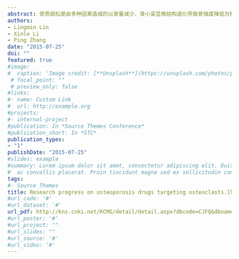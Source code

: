 ```yaml
---
abstract: 骨质疏松是由多种因素造成的以骨量减少、骨小梁显微结构退化导致骨强度降低为特征的全身性骨骼退行变化，患者常有腰背部或者全身无特征性疼痛，脆性骨折及呼吸系统受影响等症状。骨质疏松是全球性的慢性病。2014 年美国休斯敦美国骨矿盐研究会年会报道，美国将会有1 /2 的老年女性以及1 /3 的老年男性将会发生骨质疏松性骨折。据调查，巴西绝经后骨质疏松患病率为15% － 33%，我国人群40 岁以上骨质疏松患病率约20%。骨质疏松患病率高，骨折率高，严重影响了中老年人的生活质量。目前骨质疏松的治疗主要有抗骨吸收与促骨形成治疗。抗骨吸收药物主要有双膦酸盐，雷洛昔芬，奥达卡替，狄诺塞麦等。其中双膦酸盐类药物是现在最常用的药物，干扰破骨前体细胞附着; 同时诱导破骨细胞凋亡，从而抑制骨吸收。但其长期使用有颚骨坏死，非典型性股骨坏死，损伤心血管系统，肾衰等风险。雷洛昔芬是选择性雌激素受体调节剂，可与不同雌激素受体结合，可以促使破骨细胞凋亡，抑制ＲANKL 诱导的破骨分化，从而抑制骨吸收，但存在潮热与静脉血栓等副作用。狄诺塞麦是ＲANKL 单克隆抗体，特异性阻断ＲANKL /ＲANK 通路，促进破骨细胞凋亡，减少破骨细胞分化，抑制骨吸收。但是狄诺塞麦的长期疗效仍需进一步探究。奥达卡提是组织蛋白酶K 抑制剂，可抑制破骨细胞功能，从而抑制骨吸收; 其特异性高，可逃避溶酶体，体内半寿期较长，使用前景乐观。但仍需进一步实验数据评估其是否其对人体的不良效果。促骨形成的药物主要有甲状旁腺素类药物，其虽可重建骨微环境、增加骨密度，但价格昂贵且有肿瘤风险。随着对骨分子生物学的深入认识，靶定治疗骨质疏松的药物正在逐渐增多。不同药物具有不同的适应症，单一抑制骨吸收或促进骨形成都有其局限性。Salubrinal 是一种小分子量合成药物，可通过抑制真核翻译起始因子eIF2α 的去磷酸化，同时抑制破骨细胞发育。研究证明，此药是内质网应激的抑制剂，且对神经细胞、软骨细胞、肝细胞等均有积极作用。因此该药对骨质疏松的治疗前景十分乐观。至今，我们已证实Salubrinal 对卵巢去势动物所致的骨质疏松具有增加骨密度和提高骨容积的疗效。但Salubrinal 对骨质疏松治疗具体的分子机制至今未明。因此，下一步我们将继续研究Salubrinal 治疗中的分子机制。
authors:
- Lingmin Lin
- Xinle Li
- Ping Zhang
date: "2015-07-25"
doi: ""
featured: true
#image:
#  caption: 'Image credit: [**Unsplash**](https://unsplash.com/photos/pLCdAaMFLTE)'
 # focal_point: ""
 # preview_only: false
#links:
#- name: Custom Link
#  url: http://example.org
#projects:
#- internal-project
#publication: In *Source Themes Conference*
#publication_short: In *STC*
publication_types:
- "1"
publishDate: "2015-07-25"
#slides: example
#summary: Lorem ipsum dolor sit amet, consectetur adipiscing elit. Duis posuere tellus
#  ac convallis placerat. Proin tincidunt magna sed ex sollicitudin condimentum.
tags:
#- Source Themes
title: Research progress on osteoporosis drugs targeting osteoclasts.[靶向破骨细胞的骨质疏松治疗药物研究进展]
#url_code: '#'
#url_dataset: '#'
url_pdf: http://kns.cnki.net/KCMS/detail/detail.aspx?dbcode=CJFQ&dbname=CJFDLAST2015&filename=ZMYX201514207&v=MTc3MjR1eFlTN0RoMVQzcVRyV00xRnJDVVJMT2ZiK1JtRmlublc3dkxQeURTZHJHNEg5VE5xNDFGWTRSOGVYMUw=
#url_poster: '#'
#url_project: ""
#url_slides: ""
#url_source: '#'
#url_video: '#'
---
```



